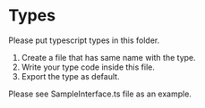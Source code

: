 # Types

Please put typescript types in this folder.

1. Create a file that has same name with the type.
2. Write your type code inside this file.
3. Export the type as default.

Please see SampleInterface.ts file as an example.

